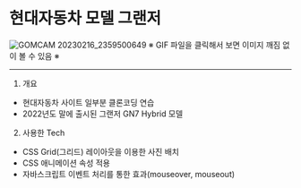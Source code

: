 # 현대자동차 모델 그랜저

![GOMCAM 20230216_2359500649](https://user-images.githubusercontent.com/103127767/219405493-af0e4934-78fd-4674-9064-f823130370eb.gif)
※ GIF 파일을 클릭해서 보면 이미지 깨짐 없이 볼 수 있음 ※


-------------------------------------------------------------------------------------------------------------------------------------

1. 개요
- 현대자동차 사이트 일부분 클론코딩 연습
- 2022년도 말에 출시된 그랜저 GN7 Hybrid 모델 

2. 사용한 Tech 
- CSS Grid(그리드) 레이아웃을 이용한 사진 배치
- CSS 애니메이션 속성 적용
- 자바스크립트 이벤트 처리를 통한 효과(mouseover, mouseout)
